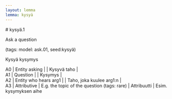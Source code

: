 ```yaml
---
layout: lemma
lemma: kysyä
---
```


<div class="sense">
# <span class="sensename">kysyä.1</span>

<span class="description">Ask a question</span>

(tags: model: ask.01, seed:kysyä)

<span class="description">Kysyä kysymys</span>

A0 | Entity asking |   | Kysyvä taho |  
A1 | Question |   | Kysymys |  
A2 | Entity who hears arg1 |   | Taho, joka kuulee arg1:n |  
A3 | Attributive | E.g. the topic of the question (tags: rare) | Attribuutti | Esim. kysymyksen aihe

</div>

